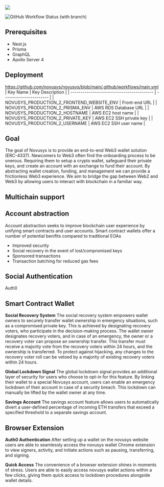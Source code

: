 ![](https://i.imgur.com/i6jKHVH.png)

![GitHub Workflow Status (with branch)](https://img.shields.io/github/actions/workflow/status/yoshisada/novusys/main.yml?branch=main)

## Prerequisites

- Nest.js
- Prisma
- GraphQL
- Apollo Server 4

## Deployment

https://github.com/novusys/novusys/blob/main/.github/workflows/main.yml
| Key Name                                   | Key Description         |
| ------------------------------------------ | ----------------------- |
| NOVUSYS_PRODUCTION_2_FRONTEND_WEBSITE_ENV  | Front-end URL           |
| NOVUSYS_PRODUCTION_2_PRISMA_ENV            | AWS RDS Database URL    |
| NOVUSYS_PRODUCTION_2_HOSTNAME              | AWS EC2 host name       |
| NOVUSYS_PRODUCTION_2_PRIVATE_KEY           | AWS EC2 SSH private key |
| NOVUSYS_PRODUCTION_2_USERNAME              | AWS EC2 SSH user name   |
 
## Goal
The goal of Novusys is to provide an end-to-end Web3 wallet solution (ERC-4337). Newcomers to Web3 often find the onboarding process to be onerous. Requiring them to setup a crypto wallet, safeguard their private keys, and create an account with an exchange to fund their account. By abstracting wallet creation, funding, and management we can provide a frictionless Web3 experience. We aim to bridge the gap between Web2 and Web3 by allowing users to interact with blockchain in a familiar way.

## Multichain support

## Account abstraction
Account abstraction seeks to improve blockchain user experience by unifying smart contracts and user accounts. Smart contract wallets offer a number of potential benifits compared to traditional EOAs
* Improved security
* Social recovery in the event of lost/compromised keys
* Sponsored transactions
* Transaction batching for reduced gas fees

## Social Authentication
Auth0

## Smart Contract Wallet

**Social Recovery System**
The social recovery system empowers wallet owners to securely transfer wallet ownership in emergency situations, such as a compromised private key. This is achieved by designating recovery voters, who participate in the decision-making process. The wallet owner designates recovery voters, and in case of an emergency, the owner or a recovery voter can propose an ownership transfer. This transfer must receive a majority vote from the recovery voters within 24 hours, and the ownership is transferred. To protect against hijacking, any changes to the recovery voter roll can be vetoed by a majority of existing recovery voters within 24 hours.

**Global Lockdown Signal**
The global lockdown signal provides an additional layer of security for users who choose to opt-in for this feature. By linking their wallet to a special Novusys account, users can enable an emergency lockdown of their account in case of a security breach. This lockdown can manually be lifted by the wallet owner at any time.

**Savings Account**
The savings account feature allows users to automatically divert a user-defined percentage of incoming ETH transfers that exceed a specified threshold to a separate savings account.

## Browser Extension
**Auth0 Authentication**
After setting up a wallet on the novusys website users are able to seamlessly access the novusys wallet Chrome extension to view signers, activity, and initiate actions such as pausing, transferring, and signing.

**Quick Access**
The convenience of a browser extension shines in moments of stress. Users are able to easily access novusys wallet actions within a few clicks, giving them quick access to lockdown procedures alongside wallet details.
